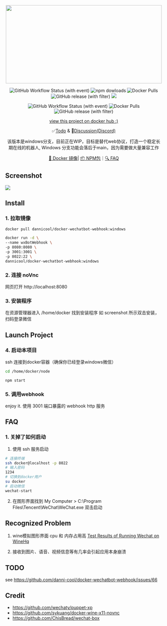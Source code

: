 <div align="center">
<img src="https://cdn.jsdelivr.net/gh/danni-cool/danni-cool@cdn/image/wechatbot-webhook.png" width="500" height="251"/>

![GitHub Workflow Status (with event)](https://img.shields.io/github/actions/workflow/status/danni-cool/wechatbot-webhook/release.yml) ![npm dowloads](https://img.shields.io/npm/dm/wechatbot-webhook?label=npm/downloads)
 ![Docker Pulls](https://img.shields.io/docker/pulls/dannicool/docker-wechatbot-webhook) ![GitHub release (with filter)](https://img.shields.io/github/v/release/danni-cool/wechatbot-webhook)
<a href="https://discord.gg/qBF9VsBdc8"><img src="https://img.shields.io/discord/1165844612473172088?logo=Discord&link=https%3A%2F%2Fdiscord.gg%qBF9VsBdc8" /></a>

![GitHub Workflow Status (with event)](https://img.shields.io/github/actions/workflow/status/danni-cool/docker-wechatbot-webhook/release.yml) ![Docker Pulls](https://img.shields.io/docker/pulls/dannicool/docker-wechatbot-webhook) ![GitHub release (with filter)](https://img.shields.io/github/v/release/danni-cool/docker-wechatbot-webhook)

[view this project on docker hub :)](https://hub.docker.com/repository/docker/dannicool/docker-wechatbot-webhook/general)

✅[Todo](https://github.com/danni-cool/docker-wechatbot-webhook/issues/11) & 💬[Discussion(Discord)](https://discord.gg/935xZTD9)

该版本是windows分支，目前正在WIP，目标是替代web协议，打造一个稳定长期在线的机器人, Windows 分支功能会落后于main，因为需要做大量兼容工作

[🚢 Docker 镜像](https://hub.docker.com/repository/docker/dannicool/docker-wechatbot-webhook/general)| [📦 NPM包](https://www.npmjs.com/package/wechatbot-webhook)｜[🔍 FAQ](https://github.com/danni-cool/wechatbot-webhook/issues/72)
</div>

## Screenshot

![](https://cdn.jsdelivr.net/gh/danni-cool/danni-cool@cdn/image/wine-wecaht-screenshot.png)

## Install

### 1. 拉取镜像

```bash
docker pull dannicool/docker-wechatbot-webhook:windows

docker run -d \
--name wxBotWebhook \
-p 8080:8080 \
-p 3001:3001 \
-p 8022:22 \
dannicool/docker-wechatbot-webhook:windows
```

### 2. 连接 noVnc

网页打开 http://localhost:8080

### 3. 安装程序

在资源管理器进入 /home/docker 找到安装程序 如 screenshot 所示双击安装，扫码登录微信

## Launch Project

### 4. 启动本项目

ssh 连接到docker容器（确保你已经登录windows微信）

```zsh
cd /home/docker/node

npm start
```

### 5. 调用webhook

enjoy it. 使用 3001 端口暴露的 webhook http 服务

## FAQ

### 1. 关掉了如何启动

1. 使用 ssh 服务启动

```bash
# 连接终端
ssh docker@localhost -p 8022
# 输入密码
1234
# 切换到docker用户
su docker
# 启动微信
wechat-start
```
2. 在图形界面找到 My Computer > C:\Program Files\Tencent\WeChat\WeChat.exe 双击启动

## Recognized Problem
1. wine模拟图形界面 cpu 和 内存占用高 [Test Results of Running Wechat on WineHq](https://appdb.winehq.org/objectManager.php?sClass=version&iId=41375)

2. 接收到图片、语音、视频信息等有几率会引起应用本身崩溃


## TODO
see https://github.com/danni-cool/docker-wechatbot-webhook/issues/66

## Credit

- https://github.com/wechaty/puppet-xp
- https://github.com/sykuang/docker-wine-x11-novnc
- https://github.com/ChisBread/wechat-box

